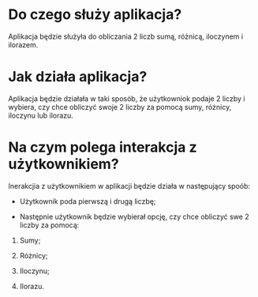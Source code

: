 # Do czego służy aplikacja?

Aplikacja będzie służyła do obliczania 2 liczb sumą, różnicą, iloczynem i ilorazem.

# Jak działa aplikacja?

Aplikacja będzie działała w taki sposób, że użytkowniok podaje 2 liczby i wybiera, czy chce obliczyć swoje 2 liczby za pomocą sumy, różnicy, iloczynu lub ilorazu.

# Na czym polega interakcja z użytkownikiem?

Inerakcjia z użytkownikiem w aplikacji będzie działa w następujący spoób:

- Użytkownik poda pierwszą i drugą liczbę;
  
- Następnie użytkownik będzie wybierał opcję, czy chce obliczyć swe 2 liczby za pomocą:

1.  Sumy;

2. Różnicy;

3. Iloczynu;

4. Ilorazu.

